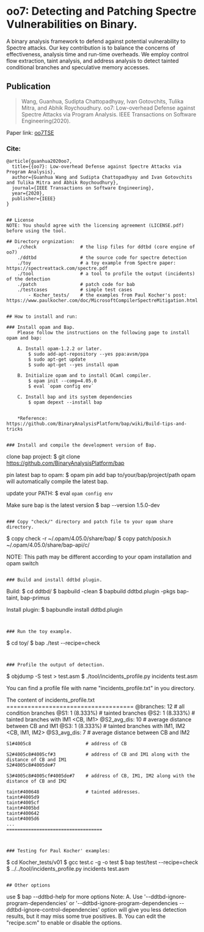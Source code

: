 # oo7: Detecting and Patching Spectre Vulnerabilities on Binary. 
A binary analysis framework to defend against potential vulnerability to Spectre attacks. Our key contribution is to balance the concerns of effectiveness, analysis time and run-time overheads. We employ control flow extraction, taint analysis, and address analysis to detect tainted conditional branches and speculative memory accesses.<oo7>
	
	
## Publication 

>  Wang, Guanhua, Sudipta Chattopadhyay, Ivan Gotovchits, Tulika Mitra, and Abhik Roychoudhury. oo7: Low-overhead Defense against Spectre Attacks via Program Analysis. IEEE Transactions on Software Engineering(2020). 

Paper link: [oo7TSE](https://www.comp.nus.edu.sg/~abhik/pdf/TSE20_oo7.pdf)

### Cite:
```
@article{guanhua2020oo7,
  title={{oo7}: Low-overhead Defense against Spectre Attacks via Program Analysis},
  author={Guanhua Wang and Sudipta Chattopadhyay and Ivan Gotovchits and Tulika Mitra and Abhik Roychoudhury},
  journal={IEEE Transactions on Software Engineering},
  year={2020},
  publisher={IEEE}
}
	

## License
NOTE: You should agree with the licensing agreement (LICENSE.pdf) before using the tool. 

## Directory orgnization:
    ./check                # the lisp files for ddtbd (core engine of oo7)
    ./ddtbd                # the source code for spectre detection
    ./toy                  # a toy example from Spectre paper: https://spectreattack.com/spectre.pdf
    ./tool                 # a tool to profile the output (incidents) of the detection 
    ./patch                # patch code for bab
    ./testcases       	   # simple test cases
        - Kocher_tests/    # the examples from Paul Kocher's post: https://www.paulkocher.com/doc/MicrosoftCompilerSpectreMitigation.html
 
 
## How to install and run:

### Install opam and Bap.
    Please follow the instructions on the following page to install opam and bap:

    A. Install opam-1.2.2 or later.
        $ sudo add-apt-repository --yes ppa:avsm/ppa
        $ sudo apt-get update
        $ sudo apt-get --yes install opam

    B. Initialize opam and to install OCaml compiler.
        $ opam init --comp=4.05.0
        $ eval `opam config env`

    C. Install bap and its system dependencies
        $ opam depext --install bap


    *Reference: https://github.com/BinaryAnalysisPlatform/bap/wiki/Build-tips-and-tricks 


### Install and compile the development version of Bap.
```
clone bap project: 
$ git clone https://github.com/BinaryAnalysisPlatform/bap

pin latest bap to opam:
$ opam pin add bap to/your/bap/project/path
opam will automatically compile the latest bap.

update your PATH:
$ eval `opam config env`

Make sure bap is the latest version
$ bap --version 
1.5.0-dev
```

### Copy "check/" directory and patch file to your opam share directory.
```
$ copy check -r ~/.opam/4.05.0/share/bap/
$ copy patch/posix.h ~/.opam/4.05.0/share/bap-api/c/

NOTE: This path may be different according to your opam installation and opam switch
```

### Build and install ddtbd plugin.

```
Build:
$ cd ddtbd/
$ bapbuild -clean 
$ bapbuild ddtbd.plugin -pkgs bap-taint, bap-primus

Install plugin:
$ bapbundle install ddtbd.plugin
```


### Run the toy example. 
```
 $ cd toy/
 $ bap ./test --recipe=check
 ```


### Profile the output of detection.
```
$ objdump -S test > test.asm
$ ./tool/incidents_profile.py incidents test.asm

You can find a profile file with name "incidents_profile.txt" in you directory. 

The content of incidents_profile.txt
	====================================
	@branches: 12                # all condition branches
	@S1: 1 (8.333%)              # tainted branches <CB>
	@S2: 1 (8.333%)              # tainted branches with IM1 <CB, IM1>
	@S2_avg_dis: 10              # average distance between CB and IM1
	@S3: 1 (8.333%)              # tainted branches with IM1, IM2 <CB, IM1, IM2>
	@S3_avg_dis: 7               # average distance between CB and IM2

	S1#4005c8                    # address of CB

	S2#4005c8#4005cf#3           # address of CB and IM1 along with the distance of CB and IM1
	S2#4005c8#4005de#7

	S3#4005c8#4005cf#4005de#7    # address of CB, IM1, IM2 along with the distance of CB and IM2

	taint#400648                 # tainted addresses. 
	taint#4005d9
	taint#4005cf
	taint#4005bd
	taint#400642
	taint#4005d6
	...
	===================================
```


### Testing for Paul Kocher' examples:
```
$ cd Kocher_tests/v01
$ gcc test.c -g -o test
$ bap test/test --recipe=check
$ ../../tool/incidents_profile.py incidents test.asm
```

## Other options
```
use $ bap --ddtbd-help for more options
Note: 
A. Use '--ddtbd-ignore-program-dependencies' or '--ddtbd-ignore-program-dependencies --ddtbd-ignore-control-dependencies' option will give you less detection results, but it may miss some true positives. 
B. You can edit the "recipe.scm" to enable or disable the options. 
```


